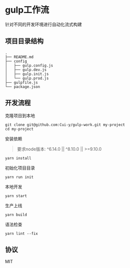 # gulp工作流

针对不同的开发环境进行自动化流式构建

## 项目目录结构

```shell
.
├── README.md
├── config
│   ├── gulp.config.js
│   ├── gulp.dev.js
│   ├── gulp.init.js
│   └── gulp.prod.js
├── gulpfile.js
└── package.json
```

## 开发流程

克隆项目到本地
```
git clone git@github.com:Cui-y/gulp-work.git my-project
cd my-project
```

安装依赖
> 要求node版本: ^6.14.0 || ^8.10.0 || >=9.10.0
```
yarn install
```

初始化项目目录
```
yarn run init
```

本地开发
```
yarn start
```

生产上线
```
yarn build
```

语法检查
```
yarn lint --fix
```

## 协议
MIT
